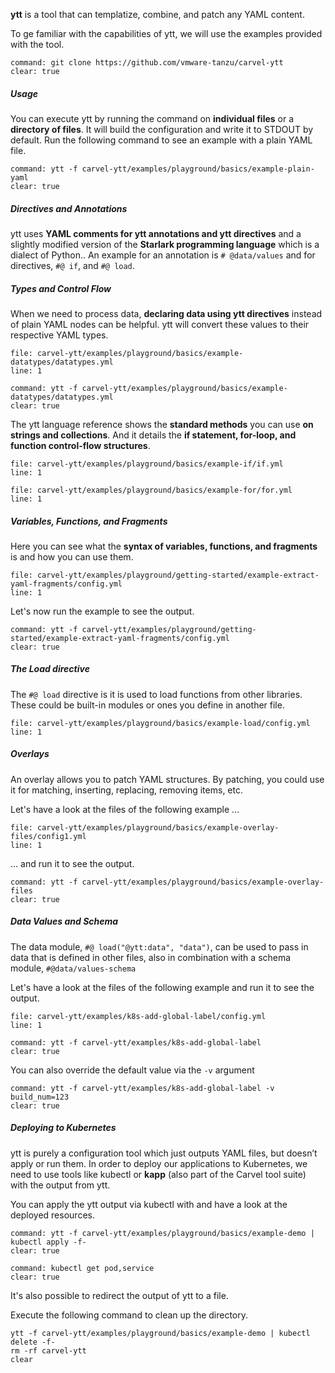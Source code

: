 **ytt** is a tool that can templatize, combine, and patch any YAML content. 

To ge familiar with the capabilities of ytt, we will use the examples provided with the tool.
```terminal:execute
command: git clone https://github.com/vmware-tanzu/carvel-ytt
clear: true
```

##### Usage
You can execute ytt by running the command on **individual files** or a **directory of files**. 
It will build the configuration and write it to STDOUT by default.
Run the following command to see an example with a plain YAML file.
```terminal:execute
command: ytt -f carvel-ytt/examples/playground/basics/example-plain-yaml
clear: true
```

##### Directives and Annotations
ytt uses **YAML comments for ytt annotations and ytt directives** and a slightly modified version of the **Starlark programming language** which is a dialect of Python.. An example for an annotation is `# @data/values` and for directives, `#@ if`, and `#@ load`.

##### Types and Control Flow
When we need to process data, **declaring data using ytt directives** instead of plain YAML nodes can be helpful. ytt will convert these values to their respective YAML types.
```editor:open-file
file: carvel-ytt/examples/playground/basics/example-datatypes/datatypes.yml
line: 1
```
```terminal:execute
command: ytt -f carvel-ytt/examples/playground/basics/example-datatypes/datatypes.yml
clear: true
```

The ytt language reference shows the **standard methods** you can use **on strings and collections**. And it details the **if statement, for-loop, and function control-flow structures**.
```editor:open-file
file: carvel-ytt/examples/playground/basics/example-if/if.yml
line: 1
```
```editor:open-file
file: carvel-ytt/examples/playground/basics/example-for/for.yml
line: 1
```

##### Variables, Functions, and Fragments
Here you can see what the **syntax of variables, functions, and fragments** is and how you can use them.
```editor:open-file
file: carvel-ytt/examples/playground/getting-started/example-extract-yaml-fragments/config.yml
line: 1
```

Let's now run the example to see the output. 
```terminal:execute
command: ytt -f carvel-ytt/examples/playground/getting-started/example-extract-yaml-fragments/config.yml
clear: true
```

##### The Load directive
The `#@ load` directive is it is used to load functions from other libraries. These could be built-in modules or ones you define in another file.

```editor:open-file
file: carvel-ytt/examples/playground/basics/example-load/config.yml
line: 1
```

##### Overlays
An overlay allows you to patch YAML structures. By patching, you could use it for matching, inserting, replacing, removing items, etc. 

Let's have a look at the files of the following example ...
```editor:open-file
file: carvel-ytt/examples/playground/basics/example-overlay-files/config1.yml
line: 1
```

... and run it to see the output.
```terminal:execute
command: ytt -f carvel-ytt/examples/playground/basics/example-overlay-files
clear: true
```

##### Data Values and Schema
The data module, `#@ load("@ytt:data", "data")`, can be used to pass in data that is defined in other files, also in combination with a schema module, `#@data/values-schema`

Let's have a look at the files of the following example and run it to see the output.
```editor:open-file
file: carvel-ytt/examples/k8s-add-global-label/config.yml
line: 1
```

```terminal:execute
command: ytt -f carvel-ytt/examples/k8s-add-global-label
clear: true
```

You can also override the default value via the `-v` argument
```terminal:execute
command: ytt -f carvel-ytt/examples/k8s-add-global-label -v build_num=123
clear: true
```

##### Deploying to Kubernetes
ytt is purely a configuration tool which just outputs YAML files, but doesn’t apply or run them. 
In order to deploy our applications to Kubernetes, we need to use tools like kubectl or **kapp** (also part of the Carvel tool suite) with the output from ytt.

You can apply the ytt output via kubectl with and have a look at the deployed resources.
```terminal:execute
command: ytt -f carvel-ytt/examples/playground/basics/example-demo | kubectl apply -f-
clear: true
```
```terminal:execute
command: kubectl get pod,service
clear: true
```

It's also possible to redirect the output of ytt to a file. 

Execute the following command to clean up the directory.
```execute
ytt -f carvel-ytt/examples/playground/basics/example-demo | kubectl delete -f-
rm -rf carvel-ytt
clear
```
